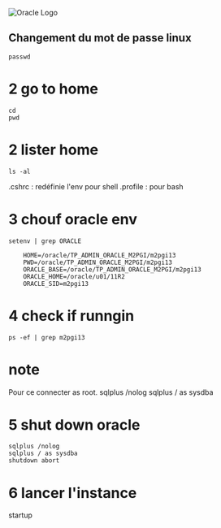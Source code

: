 ![Oracle Logo](https://upload.wikimedia.org/wikipedia/commons/thumb/5/50/Oracle_logo.svg/663px-Oracle_logo.svg.png)

## Changement du mot de passe linux
```
passwd
```

# 2 go to home
```
cd
pwd
```
        
# 2 lister home
```
ls -al 
```
.cshrc : redéfinie l'env pour shell
.profile : pour bash

# 3 chouf oracle env
```
setenv | grep ORACLE
```
        HOME=/oracle/TP_ADMIN_ORACLE_M2PGI/m2pgi13
        PWD=/oracle/TP_ADMIN_ORACLE_M2PGI/m2pgi13
        ORACLE_BASE=/oracle/TP_ADMIN_ORACLE_M2PGI/m2pgi13
        ORACLE_HOME=/oracle/u01/11R2
        ORACLE_SID=m2pgi13
        
# 4 check if runngin
```
ps -ef | grep m2pgi13
```

# note 
Pour ce connecter as root.
    sqlplus /nolog
    sqlplus / as sysdba 
   
# 5 shut down oracle
    sqlplus /nolog
    sqlplus / as sysdba
    shutdown abort

# 6 lancer l'instance
 
  startup
  



